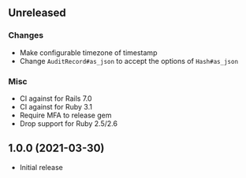 ## Unreleased

### Changes

* Make configurable timezone of timestamp
* Change `AuditRecord#as_json` to accept the options of `Hash#as_json`

### Misc

* CI against for Rails 7.0
* CI against for Ruby 3.1
* Require MFA to release gem
* Drop support for Ruby 2.5/2.6


## 1.0.0 (2021-03-30)

* Initial release
